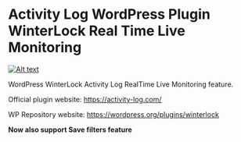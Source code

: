 # Activity Log WordPress Plugin WinterLock Real Time Live Monitoring

[![Alt text](https://img.youtube.com/vi/v8jJcRkEfjI/0.jpg)](https://www.youtube.com/watch?v=v8jJcRkEfjI)

WordPress WinterLock Activity Log RealTime  Live Monitoring feature.

Official plugin website: https://activity-log.com/

WP Repository website: https://wordpress.org/plugins/winterlock

**Now also support Save filters feature**